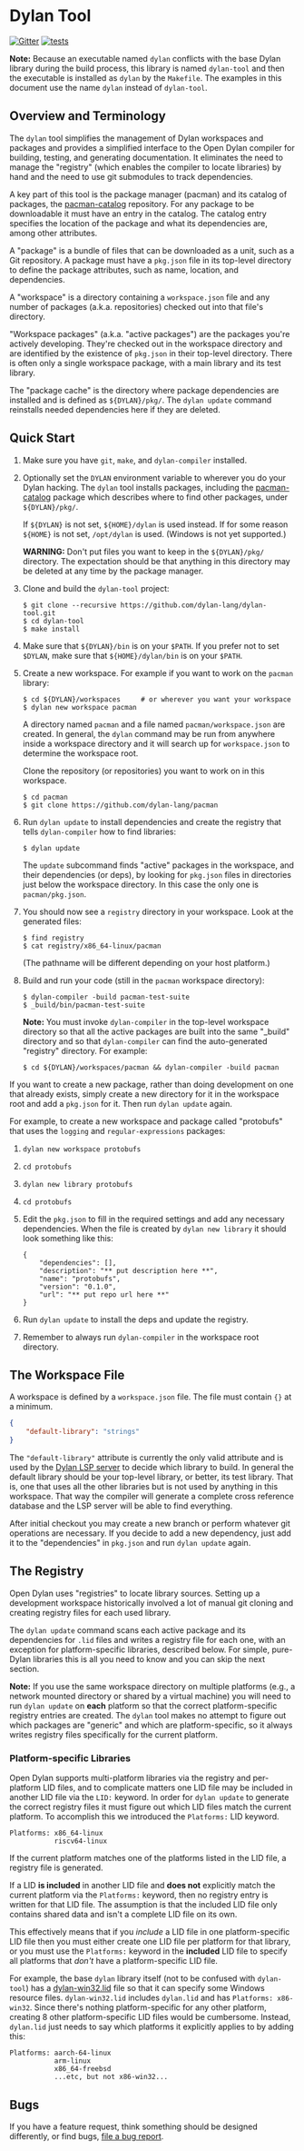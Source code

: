 # Dylan Tool

[![Gitter](https://badges.gitter.im/dylan-lang/general.svg)](https://gitter.im/dylan-lang/general?utm_source=badge&utm_medium=badge&utm_campaign=pr-badge) [![tests](https://github.com/cgay/dylan-tool/actions/workflows/build-and-test.yml/badge.svg)](https://github.com/cgay/dylan-tool/actions/workflows/build-and-test.yml)

**Note:** Because an executable named `dylan` conflicts with the base Dylan
library during the build process, this library is named `dylan-tool` and then
the executable is installed as `dylan` by the `Makefile`. The examples in this
document use the name `dylan` instead of `dylan-tool`.


## Overview and Terminology

The `dylan` tool simplifies the management of Dylan workspaces and packages and
provides a simplified interface to the Open Dylan compiler for building,
testing, and generating documentation. It eliminates the need to manage the
"registry" (which enables the compiler to locate libraries) by hand and the
need to use git submodules to track dependencies.

A key part of this tool is the package manager (pacman) and its catalog of
packages, the [pacman-catalog](https://github.com/dylan-lang/pacman-catalog)
repository. For any package to be downloadable it must have an entry in the
catalog. The catalog entry specifies the location of the package and what its
dependencies are, among other attributes.

A "package" is a bundle of files that can be downloaded as a unit, such as a
Git repository. A package must have a `pkg.json` file in its top-level
directory to define the package attributes, such as name, location, and
dependencies.

A "workspace" is a directory containing a `workspace.json` file and any number
of packages (a.k.a. repositories) checked out into that file's directory.

"Workspace packages" (a.k.a. "active packages") are the packages you're
actively developing. They're checked out in the workspace directory and are
identified by the existence of `pkg.json` in their top-level directory. There
is often only a single workspace package, with a main library and its test
library.

The "package cache" is the directory where package dependencies are installed
and is defined as `${DYLAN}/pkg/`. The `dylan update` command reinstalls needed
dependencies here if they are deleted.


## Quick Start

1.  Make sure you have `git`, `make`, and `dylan-compiler` installed.

1.  Optionally set the `DYLAN` environment variable to wherever you do your
    Dylan hacking. The `dylan` tool installs packages, including the
    [pacman-catalog](https://github.com/dylan-lang/pacman-catalog) package which
    describes where to find other packages, under `${DYLAN}/pkg/`.

    If `${DYLAN}` is not set, `${HOME}/dylan` is used instead. If for some
    reason `${HOME}` is not set, `/opt/dylan` is used. (Windows is not yet
    supported.)

    **WARNING:** Don't put files you want to keep in the `${DYLAN}/pkg/`
    directory. The expectation should be that anything in this directory may be
    deleted at any time by the package manager.

1.  Clone and build the `dylan-tool` project:

        $ git clone --recursive https://github.com/dylan-lang/dylan-tool.git
        $ cd dylan-tool
        $ make install

1.  Make sure that `${DYLAN}/bin` is on your `$PATH`. If you prefer not to set
    `$DYLAN`, make sure that `${HOME}/dylan/bin` is on your `$PATH`.

1.  Create a new workspace. For example if you want to work on the `pacman`
    library:

        $ cd ${DYLAN}/workspaces     # or wherever you want your workspace
        $ dylan new workspace pacman

    A directory named `pacman` and a file named `pacman/workspace.json` are
    created.  In general, the `dylan` command may be run from anywhere inside a
    workspace directory and it will search up for `workspace.json` to determine
    the workspace root.

    Clone the repository (or repositories) you want to work on in this
    workspace.

        $ cd pacman
        $ git clone https://github.com/dylan-lang/pacman

1.  Run `dylan update` to install dependencies and create the registry that
    tells `dylan-compiler` how to find libraries:

        $ dylan update

    The `update` subcommand finds "active" packages in the workspace, and their
    dependencies (or deps), by looking for `pkg.json` files in directories just
    below the workspace directory. In this case the only one is
    `pacman/pkg.json`.

1.  You should now see a `registry` directory in your workspace. Look at the
    generated files:

        $ find registry
        $ cat registry/x86_64-linux/pacman

    (The pathname will be different depending on your host platform.)

1.  Build and run your code (still in the `pacman` workspace directory):

        $ dylan-compiler -build pacman-test-suite
        $ _build/bin/pacman-test-suite

    **Note:** You must invoke `dylan-compiler` in the top-level workspace
    directory so that all the active packages are built into the same "_build"
    directory and so that `dylan-compiler` can find the auto-generated
    "registry" directory.  For example:

        $ cd ${DYLAN}/workspaces/pacman && dylan-compiler -build pacman

If you want to create a new package, rather than doing development on one that
already exists, simply create a new directory for it in the workspace root and
add a `pkg.json` for it. Then run `dylan update` again.

For example, to create a new workspace and package called "protobufs" that uses
the `logging` and `regular-expressions` packages:

1.  `dylan new workspace protobufs`
1.  `cd protobufs`
1.  `dylan new library protobufs`
1.  `cd protobufs`
1.  Edit the `pkg.json` to fill in the required settings and add any necessary
    dependencies. When the file is created by `dylan new library` it should
    look something like this:

        {
            "dependencies": [],
            "description": "** put description here **",
            "name": "protobufs",
            "version": "0.1.0",
            "url": "** put repo url here **"
        }

1.  Run `dylan update` to install the deps and update the registry.
1.  Remember to always run `dylan-compiler` in the workspace root directory.


## The Workspace File

A workspace is defined by a `workspace.json` file. The file must contain `{}`
at a minimum.

```json
{
    "default-library": "strings"
}
```

The `"default-library"` attribute is currently the only valid attribute and is
used by the [Dylan LSP server](https://github.com/dylan-lang/lsp-dylan) to
decide which library to build.  In general the default library should be your
top-level library, or better, its test library. That is, one that uses all the
other libraries but is not used by anything in this workspace. That way the
compiler will generate a complete cross reference database and the LSP server
will be able to find everything.

After initial checkout you may create a new branch or perform whatever git
operations are necessary. If you decide to add a new dependency, just add it to
the "dependencies" in `pkg.json` and run `dylan update` again.


## The Registry

Open Dylan uses "registries" to locate library sources. Setting up a
development workspace historically involved a lot of manual git cloning and
creating registry files for each used library.

The `dylan update` command scans each active package and its dependencies for
`.lid` files and writes a registry file for each one, with an exception for
platform-specific libraries, described below. For simple, pure-Dylan libraries
this is all you need to know and you can skip the next section.

**Note:** If you use the same workspace directory on multiple platforms (e.g.,
a network mounted directory or shared by a virtual machine) you will need to
run `dylan update` on **each** platform so that the correct platform-specific
registry entries are created.  The `dylan` tool makes no attempt to figure out
which packages are "generic" and which are platform-specific, so it always
writes registry files specifically for the current platform.


### Platform-specific Libraries

Open Dylan supports multi-platform libraries via the registry and per-platform
LID files, and to complicate matters one LID file may be included in another
LID file via the `LID:` keyword. In order for `dylan update` to generate the
correct registry files it must figure out which LID files match the current
platform. To accomplish this we introduced the `Platforms:` LID
keyword.

```
Platforms: x86_64-linux
           riscv64-linux
```

If the current platform matches one of the platforms listed in the LID file, a
registry file is generated.

If a LID **is included** in another LID file and **does not** explicitly match
the current platform via the `Platforms:` keyword, then no registry entry is
written for that LID file. The assumption is that the included LID file only
contains shared data and isn't a complete LID file on its own.

This effectively means that if you *include* a LID file in one
platform-specific LID file then you must either create one LID file per
platform for that library, or you must use the `Platforms:` keyword in the
**included** LID file to specify all platforms that *don't* have a
platform-specific LID file.

For example, the base `dylan` library itself (not to be confused with
`dylan-tool`) has a
[dylan-win32.lid](https://github.com/dylan-lang/opendylan/blob/master/sources/dylan/dylan-win32.lid)
file so that it can specify some Windows resource files. `dylan-win32.lid`
includes `dylan.lid` and has `Platforms: x86-win32`. Since there's nothing
platform-specific for any other platform, creating 8 other platform-specific
LID files would be cumbersome. Instead, `dylan.lid` just needs to say which
platforms it explicitly applies to by adding this:

    Platforms: aarch-64-linux
               arm-linux
               x86_64-freebsd
               ...etc, but not x86-win32...

## Bugs

If you have a feature request, think something should be designed differently, or find
bugs, [file a bug report](https://github.com/dylan-lang/dylan-tool/issues).
